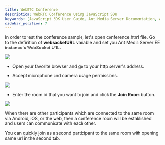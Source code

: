 ```yaml
---
title: WebRTC Conference
description: WebRTC Conference Using JavaScript SDK 
keywords: [JavaScript SDK User Guide, Ant Media Server Documentation, Ant Media Server Tutorials]
sidebar_position: 7
---
```


In order to test the conference sample, let's open conference.html file. Go to the definition of **websocketURL** variable and set you Ant Media Server EE instance's WebSocket URL.

![](@site/static/img/sdk-integration/javascript-sdk/edit-websocket-url-conference-sample.png)

 - Open your favorite browser and go to your http server's address.

 - Accept microphone and camera usage permissions.

![](@site/static/img/sdk-integration/javascript-sdk/accept-mic-cam-permissions-conference.png)

 - Enter the room id that you want to join and click the **Join Room** button.

![](@site/static/img/sdk-integration/javascript-sdk/conference-sample.png)

When there are other participants which are connected to the same room via Android, iOS, or the web, then a conference room will be established and users can communicate with each other.

You can quickly join as a second participant to the same room with opening same url in the second tab.